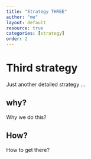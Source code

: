 ```yaml
---
title: "Strategy THREE"
author: "me"
layout: default
resource: true
categories: [strategy]
order: 2
---
```


# Third strategy
Just another detailed strategy ...

## why?
Why we do this?

## How?
How to get there?
